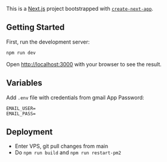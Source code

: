 This is a [Next.js](https://nextjs.org) project bootstrapped with [`create-next-app`](https://nextjs.org/docs/app/api-reference/cli/create-next-app).

## Getting Started

First, run the development server:

```bash
npm run dev
```

Open [http://localhost:3000](http://localhost:3000) with your browser to see the result.

## Variables

Add `.env` file with credentials from gmail App Password:

```env
EMAIL_USER=
EMAIL_PASS=
```

## Deployment

- Enter VPS, git pull changes from main
- Do `npm run build` and `npm run restart-pm2`
